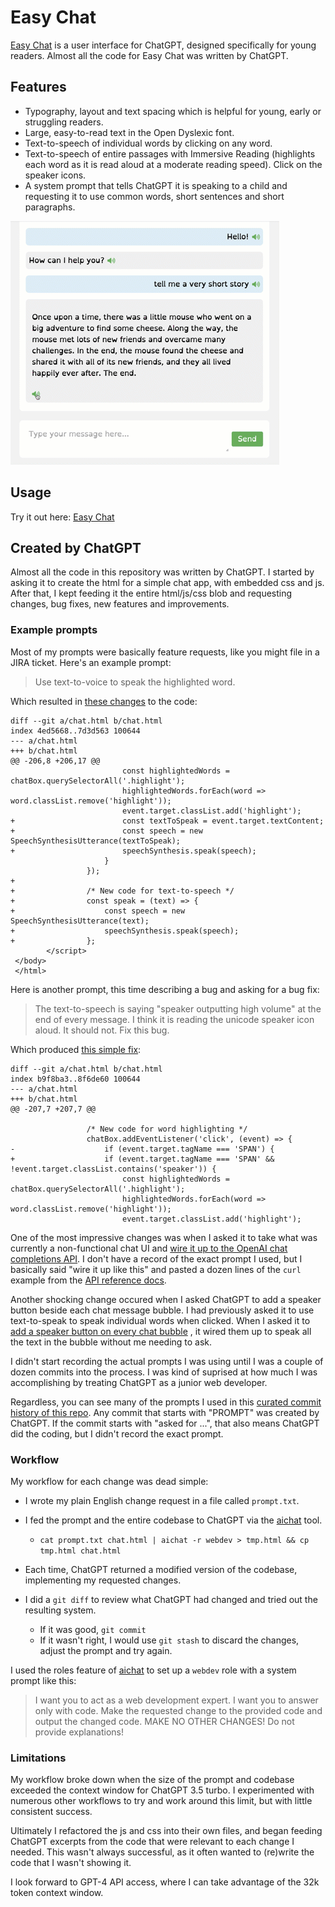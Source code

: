 # Easy Chat

[Easy Chat](https://paul-gauthier.github.io/easy-chat/)
is a user interface for ChatGPT, designed specifically for young readers.
Almost all the code for Easy Chat was written by ChatGPT.

## Features

- Typography, layout and text spacing which is helpful for young, early or struggling readers.
- Large, easy-to-read text in the Open Dyslexic font.
- Text-to-speech of individual words by clicking on any word.
- Text-to-speech of entire passages with Immersive Reading (highlights each word as it is read aloud at a moderate reading speed). Click on the speaker icons.
- A system prompt that tells ChatGPT it is speaking to a child and requesting it to use common words, short sentences and short paragraphs.

![Screenshot of Easy Chat](screenshot.gif)

## Usage

Try it out here: [Easy Chat](https://paul-gauthier.github.io/easy-chat/)

## Created by ChatGPT

Almost all the code in this repository was written by ChatGPT.
I started by asking it to create the html for a simple chat app, with embedded css and js.
After that, I kept feeding it the entire html/js/css blob and requesting changes, bug fixes, new features and improvements.

### Example prompts

Most of my prompts were basically feature requests, like you might file in a JIRA ticket.
Here's an example prompt:

> Use text-to-voice to speak the highlighted word.

Which resulted in
[these changes](commits.md#user-content-62e0862ce0cf1017082e30ec7fa4034cfaf80137) to the code:

```
diff --git a/chat.html b/chat.html
index 4ed5668..7d3d563 100644
--- a/chat.html
+++ b/chat.html
@@ -206,8 +206,17 @@
                         const highlightedWords = chatBox.querySelectorAll('.highlight');
                         highlightedWords.forEach(word => word.classList.remove('highlight'));
                         event.target.classList.add('highlight');
+                        const textToSpeak = event.target.textContent;
+                        const speech = new SpeechSynthesisUtterance(textToSpeak);
+                        speechSynthesis.speak(speech);
                     }
                 });
+
+                /* New code for text-to-speech */
+                const speak = (text) => {
+                    const speech = new SpeechSynthesisUtterance(text);
+                    speechSynthesis.speak(speech);
+                };
        </script>
 </body>
 </html>
```                        

Here is another prompt, this time describing a bug and asking for a bug fix:

> The text-to-speech is saying "speaker outputting high volume" at the end of every message.
> I think it is reading the unicode speaker icon aloud.
> It should not.
> Fix this bug.

Which produced
[this simple fix](commits.md#user-content-2e73c58dccc4336f53264dd6b9b5093cf88b0d20):

```
diff --git a/chat.html b/chat.html
index b9f8ba3..8f6de60 100644
--- a/chat.html
+++ b/chat.html
@@ -207,7 +207,7 @@

                 /* New code for word highlighting */
                 chatBox.addEventListener('click', (event) => {
-                    if (event.target.tagName === 'SPAN') {
+                    if (event.target.tagName === 'SPAN' && !event.target.classList.contains('speaker')) {
                         const highlightedWords = chatBox.querySelectorAll('.highlight');
                         highlightedWords.forEach(word => word.classList.remove('highlight'));
                         event.target.classList.add('highlight');
```

One of the most impressive changes was when I asked it to take what was currently a non-functional chat UI and
[wire it up to the OpenAI chat completions API](commits.md#user-content-61326c036fa7888e58231f4bcb4f13d0f889ea0c).
I don't have a record of the exact prompt I used, but I basically said "wire it up like this" and pasted
a dozen lines of the `curl` example from the [API reference docs](https://platform.openai.com/docs/api-reference/chat).

Another shocking change occured when I asked ChatGPT to add a speaker button beside each chat message bubble.
I had previously asked it to use text-to-speak to speak individual words when clicked.
When I asked it to
[add a speaker button on every chat bubble](commits.md#user-content-cbae63b904561671b9df467584b3687a61939355)
, it wired them up to speak all the text in the bubble without me needing to ask.

I didn't start recording the actual prompts I was using until I was a couple of dozen commits into the process.
I was kind of suprised at how much I was accomplishing by treating ChatGPT as a junior web developer.

Regardless, you can see many of the prompts I used in this
[curated commit history of this repo](commits.md).
Any commit that starts with "PROMPT" was created by ChatGPT.
If the commit starts with "asked for ...", that also means ChatGPT did the coding, but I didn't record the exact prompt.

### Workflow

My workflow for each change was dead simple:

  - I wrote my plain English change request in a file called `prompt.txt`.
  
  - I fed the prompt and the entire codebase to ChatGPT via the [aichat](https://github.com/sigoden/aichat) tool.
    - `cat prompt.txt chat.html | aichat -r webdev > tmp.html && cp tmp.html chat.html`

  - Each time, ChatGPT returned a modified version of the codebase, implementing my requested changes.
  
  - I did a `git diff` to review what ChatGPT had changed and tried out the resulting system.
    - If it was good, `git commit`
    - If it wasn't right, I would use `git stash` to discard the changes, adjust the prompt and try again.

I used the roles feature of [aichat](https://github.com/sigoden/aichat) to set up a `webdev` role with a system prompt like this:

> I want you to act as a web development expert.
> I want you to answer only with code.
> Make the requested change to the provided code and output the changed code.
> MAKE NO OTHER CHANGES!
> Do not provide explanations!

### Limitations

My workflow broke down when the size of the prompt and codebase exceeded the context window for ChatGPT 3.5 turbo.
I experimented with numerous other workflows to try and work around this limit, but with little consistent success.

Ultimately I refactored the js and css into their own files, and began feeding ChatGPT excerpts from the code that were relevant to each change I needed.
This wasn't always successful, as it often wanted to (re)write the code that I wasn't showing it.

I look forward to GPT-4 API access, where I can take advantage of the 32k token context window.

